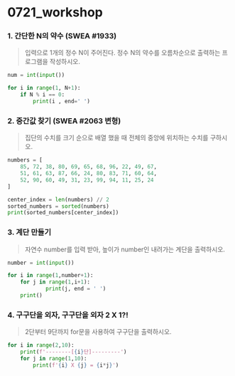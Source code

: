 # 0721_workshop

### 1. 간단한 N의 약수 (SWEA #1933)

> 입력으로 1개의 정수 N이 주어진다. 정수 N의 약수를 오름차순으로 출력하는 프로그램을 작성하시오.

```python
num = int(input())

for i in range(1, N+1):
    if N % i == 0:
        print(i , end=' ')
```



### 2. 중간값 찾기 (SWEA #2063 변형)

> 집단의 수치를 크기 순으로 배열 했을 때 전체의 중앙에 위치하는 수치를 구하시오.

```python
numbers = [
    85, 72, 38, 80, 69, 65, 68, 96, 22, 49, 67,
    51, 61, 63, 87, 66, 24, 80, 83, 71, 60, 64,
    52, 90, 60, 49, 31, 23, 99, 94, 11, 25, 24
]

center_index = len(numbers) // 2
sorted_numbers = sorted(numbers)
print(sorted_numbers[center_index])
```



### 3. 계단 만들기

> 자연수 number를 입력 받아, 높이가 number인 내려가는 계단을 출력하시오.

```python
number = int(input())

for i in range(1,number+1):
    for j in range(1,i+1):
            print(j, end = ' ')          
    print()   
```



### 4. 구구단을 외자, 구구단을 외자 2 X 1?!

> 2단부터 9단까지 for문을 사용하여 구구단을 출력하시오.

```python
for i in range(2,10):
    print(f'--------[{i}단]---------')
    for j in range(1,10):
        print(f'{i} X {j} = {i*j}')
```



